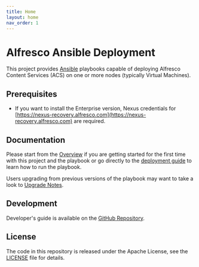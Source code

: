 ```yaml
---
title: Home
layout: home
nav_order: 1
---
```


# Alfresco Ansible Deployment

This project provides [Ansible](https://www.ansible.com) playbooks capable of
deploying Alfresco Content Services (ACS) on one or more nodes (typically
Virtual Machines).

## Prerequisites

* If you want to install the Enterprise version, Nexus credentials for
  [https://nexus-recovery.alfresco.com](https://nexus-recovery.alfresco.com) are required.

## Documentation

Please start from the [Overview](overview.md) if you are getting started
for the first time with this project and the playbook or go directly to the
[deployment guide](deployment-guide.md) to learn how to run the playbook.

Users upgrading from previous versions of the playbook may want to take a look
to [Upgrade Notes](playbook-upgrade.md).

## Development

Developer's guide is available on the
[GitHub Repository](https://github.com/Alfresco/alfresco-ansible-deployment?tab=readme-ov-file#alfresco-ansible-deployment).

## License

The code in this repository is released under the Apache License, see the
[LICENSE](https://github.com/Alfresco/alfresco-ansible-deployment/blob/master/LICENSE) file for details.
